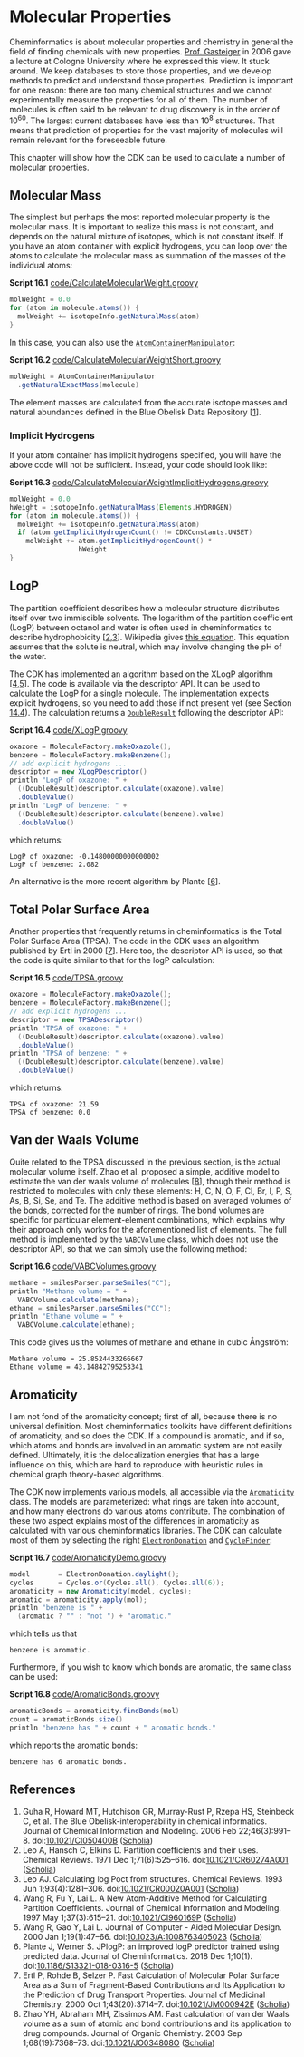 # Molecular Properties

Cheminformatics is about molecular properties and chemistry in general the field
of finding chemicals with new properties. [Prof. Gasteiger](https://tools.wmflabs.org/scholia/author/Q109081)
in 2006 gave a lecture at Cologne University where he expressed this view. It stuck around. We keep
databases to store those properties, and we develop methods to predict and understand
those properties. Prediction is important for one reason: there are too many
chemical structures and we cannot experimentally measure the properties for all
of them. The number of molecules is often said to be relevant to drug discovery is in
the order of 10<sup>60</sup>. The largest current databases have less than 10<sup>8</sup>
structures. That means that prediction of properties for the vast majority
of molecules will remain relevant for the foreseeable future.

This chapter will show how the CDK can be used to calculate a number of molecular
properties.

## Molecular Mass

The simplest but perhaps the most reported molecular property is the <a name="tp1">molecular mass</a>.
It is important to realize this mass is not constant, and depends on the natural
mixture of isotopes, which is not constant itself. If you have an atom container
with explicit hydrogens, you can loop over the atoms to calculate the molecular
mass as summation of the masses of the individual atoms:

**<a name="script:CalculateMolecularWeight">Script 16.1</a>** [code/CalculateMolecularWeight.groovy](code/CalculateMolecularWeight.code.md)
```groovy
molWeight = 0.0
for (atom in molecule.atoms()) {
  molWeight += isotopeInfo.getNaturalMass(atom)
}
```

In this case, you can also use the [`AtomContainerManipulator`](http://cdk.github.io/cdk/latest/docs/api/org/openscience/cdk/tools/manipulator/AtomContainerManipulator.html):

**<a name="script:CalculateMolecularWeightShort">Script 16.2</a>** [code/CalculateMolecularWeightShort.groovy](code/CalculateMolecularWeightShort.code.md)
```groovy
molWeight = AtomContainerManipulator
  .getNaturalExactMass(molecule)
```

The element masses are calculated from the accurate isotope masses and natural
abundances defined in the Blue Obelisk Data Repository [<a href="#citeref1">1</a>].

### Implicit Hydrogens

If your atom container has <a name="tp2">implicit hydrogens</a> specified, you will have the above
code will not be sufficient. Instead, your code should look like:

**<a name="script:CalculateMolecularWeightImplicitHydrogens">Script 16.3</a>** [code/CalculateMolecularWeightImplicitHydrogens.groovy](code/CalculateMolecularWeightImplicitHydrogens.code.md)
```groovy
molWeight = 0.0
hWeight = isotopeInfo.getNaturalMass(Elements.HYDROGEN)
for (atom in molecule.atoms()) {
  molWeight += isotopeInfo.getNaturalMass(atom)
  if (atom.getImplicitHydrogenCount() != CDKConstants.UNSET)
    molWeight += atom.getImplicitHydrogenCount() *
                 hWeight
}
```


<a name="sec:properties:logp"></a>
## LogP

The <a name="tp3">partition coefficient</a> describes how a molecular structure distributes
itself over two immiscible solvents. The logarithm of the partition coefficient (<a name="tp4">LogP</a>) between
octanol and water is often used in cheminformatics to describe hydrophobicity [<a href="#citeref2">2</a>,<a href="#citeref3">3</a>].
Wikipedia gives [this equation](http://en.wikipedia.org/wiki/Partition_coefficient).
This equation assumes that the solute is neutral, which may involve changing the pH of the water.

The CDK has implemented an algorithm based on the <a name="tp5">XLogP</a> algorithm [<a href="#citeref4">4</a>,<a href="#citeref5">5</a>]. The
code is available via the descriptor API. It can be used to calculate the LogP for a single
molecule. The implementation expects explicit hydrogens, so you need to add those if not
present yet (see Section [14.4](missing.md#sec:missinghydrogens)). The calculation returns a [`DoubleResult`](http://cdk.github.io/cdk/latest/docs/api/org/openscience/cdk/qsar/result/DoubleResult.html)
following the descriptor API:

**<a name="script:XLogP">Script 16.4</a>** [code/XLogP.groovy](code/XLogP.code.md)
```groovy
oxazone = MoleculeFactory.makeOxazole();
benzene = MoleculeFactory.makeBenzene();
// add explicit hydrogens ...
descriptor = new XLogPDescriptor()
println "LogP of oxazone: " +
  ((DoubleResult)descriptor.calculate(oxazone).value)
  .doubleValue()
println "LogP of benzene: " +
  ((DoubleResult)descriptor.calculate(benzene).value)
  .doubleValue()
```

which returns:

```plain
LogP of oxazone: -0.14800000000000002
LogP of benzene: 2.082
```

An alternative is the more recent algorithm by Plante [<a href="#citeref6">6</a>].

<a name="sec:tpsa"></a>
## Total Polar Surface Area

Another properties that frequently returns in cheminformatics is the <a name="tp6">Total Polar Surface Area</a>
(<a name="tp7">TPSA</a>). The code in the CDK uses an algorithm published by Ertl in 2000 [<a href="#citeref7">7</a>].
Here too, the descriptor API is used, so that the code is quite similar to that for the logP
calculation:

**<a name="script:TPSA">Script 16.5</a>** [code/TPSA.groovy](code/TPSA.code.md)
```groovy
oxazone = MoleculeFactory.makeOxazole();
benzene = MoleculeFactory.makeBenzene();
// add explicit hydrogens ...
descriptor = new TPSADescriptor()
println "TPSA of oxazone: " +
  ((DoubleResult)descriptor.calculate(oxazone).value)
  .doubleValue()
println "TPSA of benzene: " +
  ((DoubleResult)descriptor.calculate(benzene).value)
  .doubleValue()
```

which returns:

```plain
TPSA of oxazone: 21.59
TPSA of benzene: 0.0
```


## Van der Waals Volume

Quite related to the TPSA discussed in the previous section, is the actual <a name="tp8">molecular volume</a>
itself. Zhao et al. proposed a simple, additive model to estimate the <a name="tp9">van der waals volume</a>
of molecules [<a href="#citeref8">8</a>], though their method is restricted to molecules with only these elements:
H, C, N, O, F, Cl, Br, I, P, S, As, B, Si, Se, and Te. The additive method is based on averaged
volumes of the bonds, corrected for the number of rings. The bond volumes are specific for
particular element-element combinations, which explains why their approach only works for the
aforementioned list of elements. The full method is implemented by the [`VABCVolume`](http://cdk.github.io/cdk/latest/docs/api/org/openscience/cdk/geometry/volume/VABCVolume.html) class,
which does not use the descriptor API, so that we can simply use the following method:

**<a name="script:VABCVolumes">Script 16.6</a>** [code/VABCVolumes.groovy](code/VABCVolumes.code.md)
```groovy
methane = smilesParser.parseSmiles("C");
println "Methane volume = " +
  VABCVolume.calculate(methane);
ethane = smilesParser.parseSmiles("CC");
println "Ethane volume = " +
  VABCVolume.calculate(ethane);
```

This code gives us the volumes of methane and ethane in cubic Ångström:

```plain
Methane volume = 25.8524433266667
Ethane volume = 43.14842795253341
```


<a name="sec:aromaticity"></a>
## Aromaticity

I am not fond of the <a name="tp10">aromaticity</a> concept; first of all, because there is no universal definition.
Most cheminformatics toolkits have different definitions of aromaticity, and so does the CDK.
If a compound is aromatic, and if so, which atoms and bonds are involved in an aromatic system
are not easily defined. Ultimately, it is the delocalization energies that has a large influence
on this, which are hard to reproduce with heuristic rules in chemical graph theory-based
algorithms.

The CDK now implements various models, all accessible via the [`Aromaticity`](http://cdk.github.io/cdk/latest/docs/api/org/openscience/cdk/aromaticity/Aromaticity.html) class.
The models are parameterized: what rings are taken into account, and how many electrons do
various atoms contribute. The combination of these two aspect explains most of the differences
in aromaticity as calculated with various cheminformatics libraries. The CDK can calculate
most of them by selecting the right [`ElectronDonation`](http://cdk.github.io/cdk/latest/docs/api/org/openscience/cdk/aromaticity/ElectronDonation.html) and [`CycleFinder`](http://cdk.github.io/cdk/latest/docs/api/org/openscience/cdk/graph/CycleFinder.html):

**<a name="script:AromaticityDemo">Script 16.7</a>** [code/AromaticityDemo.groovy](code/AromaticityDemo.code.md)
```groovy
model       = ElectronDonation.daylight();
cycles      = Cycles.or(Cycles.all(), Cycles.all(6));
aromaticity = new Aromaticity(model, cycles);
aromatic = aromaticity.apply(mol);
println "benzene is " +
  (aromatic ? "" : "not ") + "aromatic."
```

which tells us that

```plain
benzene is aromatic.
```

Furthermore, if you wish to know which bonds are aromatic, the same class can be used:

**<a name="script:AromaticBonds">Script 16.8</a>** [code/AromaticBonds.groovy](code/AromaticBonds.code.md)
```groovy
aromaticBonds = aromaticity.findBonds(mol)
count = aromaticBonds.size()
println "benzene has " + count + " aromatic bonds."
```

which reports the aromatic bonds:

```plain
benzene has 6 aromatic bonds.
```


## References

1. <a name="citeref1"></a>Guha R, Howard MT, Hutchison GR, Murray-Rust P, Rzepa HS, Steinbeck C, et al. The Blue Obelisk-interoperability in chemical informatics. Journal of Chemical Information and Modeling. 2006 Feb 22;46(3):991–8.  doi:[10.1021/CI050400B](https://doi.org/10.1021/CI050400B) ([Scholia](https://tools.wmflabs.org/scholia/doi/10.1021/CI050400B))
2. <a name="citeref2"></a>Leo A, Hansch C, Elkins D. Partition coefficients and their uses. Chemical Reviews. 1971 Dec 1;71(6):525–616.  doi:[10.1021/CR60274A001](https://doi.org/10.1021/CR60274A001) ([Scholia](https://tools.wmflabs.org/scholia/doi/10.1021/CR60274A001))
3. <a name="citeref3"></a>Leo AJ. Calculating log Poct from structures. Chemical Reviews. 1993 Jun 1;93(4):1281–306.  doi:[10.1021/CR00020A001](https://doi.org/10.1021/CR00020A001) ([Scholia](https://tools.wmflabs.org/scholia/doi/10.1021/CR00020A001))
4. <a name="citeref4"></a>Wang R, Fu Y, Lai L. A New Atom-Additive Method for Calculating Partition Coefficients. Journal of Chemical Information and Modeling. 1997 May 1;37(3):615–21.  doi:[10.1021/CI960169P](https://doi.org/10.1021/CI960169P) ([Scholia](https://tools.wmflabs.org/scholia/doi/10.1021/CI960169P))
5. <a name="citeref5"></a>Wang R, Gao Y, Lai L. Journal of Computer - Aided Molecular Design. 2000 Jan 1;19(1):47–66.  doi:[10.1023/A:1008763405023](https://doi.org/10.1023/A:1008763405023) ([Scholia](https://tools.wmflabs.org/scholia/doi/10.1023/A:1008763405023))
6. <a name="citeref6"></a>Plante J, Werner S. JPlogP: an improved logP predictor trained using predicted data. Journal of Cheminformatics. 2018 Dec 1;10(1).  doi:[10.1186/S13321-018-0316-5](https://doi.org/10.1186/S13321-018-0316-5) ([Scholia](https://tools.wmflabs.org/scholia/doi/10.1186/S13321-018-0316-5))
7. <a name="citeref7"></a>Ertl P, Rohde B, Selzer P. Fast Calculation of Molecular Polar Surface Area as a Sum of Fragment-Based Contributions and Its Application to the Prediction of Drug Transport Properties. Journal of Medicinal Chemistry. 2000 Oct 1;43(20):3714–7.  doi:[10.1021/JM000942E](https://doi.org/10.1021/JM000942E) ([Scholia](https://tools.wmflabs.org/scholia/doi/10.1021/JM000942E))
8. <a name="citeref8"></a>Zhao YH, Abraham MH, Zissimos AM. Fast calculation of van der Waals volume as a sum of atomic and bond contributions and its application to drug compounds. Journal of Organic Chemistry. 2003 Sep 1;68(19):7368–73.  doi:[10.1021/JO034808O](https://doi.org/10.1021/JO034808O) ([Scholia](https://tools.wmflabs.org/scholia/doi/10.1021/JO034808O))

